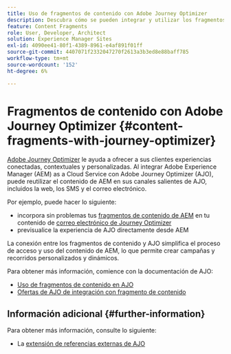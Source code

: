 ```yaml
---
title: Uso de fragmentos de contenido con Adobe Journey Optimizer
description: Descubra cómo se pueden integrar y utilizar los fragmentos de contenido con Adobe Journey Optimizer.
feature: Content Fragments
role: User, Developer, Architect
solution: Experience Manager Sites
exl-id: 4090ee41-80f1-4389-8961-e4af891f01ff
source-git-commit: 4407071f2332047270f2613a3b3ed8e88baff785
workflow-type: tm+mt
source-wordcount: '152'
ht-degree: 6%

---
```


# Fragmentos de contenido con Adobe Journey Optimizer {#content-fragments-with-journey-optimizer}

[Adobe Journey Optimizer](https://experienceleague.adobe.com/es/docs/journey-optimizer/using/get-started/get-started) le ayuda a ofrecer a sus clientes experiencias conectadas, contextuales y personalizadas. Al integrar Adobe Experience Manager (AEM) as a Cloud Service con Adobe Journey Optimizer (AJO), puede reutilizar el contenido de AEM en sus canales salientes de AJO, incluidos la web, los SMS y el correo electrónico.

Por ejemplo, puede hacer lo siguiente:

* incorpora sin problemas tus [fragmentos de contenido de AEM](/help/sites-cloud/administering/content-fragments/overview.md) en tu contenido de [correo electrónico de Journey Optimizer](https://experienceleague.adobe.com/es/docs/journey-optimizer/using/channels/email/get-started-email)
* previsualice la experiencia de AJO directamente desde AEM

La conexión entre los fragmentos de contenido y AJO simplifica el proceso de acceso y uso del contenido de AEM, lo que permite crear campañas y recorridos personalizados y dinámicos.

Para obtener más información, comience con la documentación de AJO:

* [Uso de fragmentos de contenido en AJO](https://experienceleague.adobe.com/docs/journey-optimizer/using/integrations/aem-fragments.html?lang=es#integrations)
* [Ofertas de AJO de integración con fragmento de contenido](https://experienceleague.adobe.com/es/docs/journey-optimizer/using/decisioning/offer-decisioning/managing-offers-in-the-offer-library/configure-offers/add-representations#urls)

## Información adicional {#further-information}

Para obtener más información, consulte lo siguiente:

* La [extensión de referencias externas de AJO](/help/sites-cloud/administering/content-fragments/extension-content-fragment-ajo-external-references.md)
